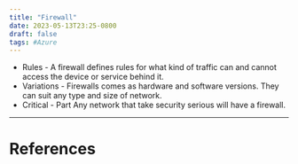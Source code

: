 ```yaml
---
title: "Firewall"
date: 2023-05-13T23:25-0800
draft: false
tags: #Azure
---
```


- Rules - A firewall defines rules for what kind of traffic can and cannot access the device or service behind it.
- Variations - Firewalls comes as hardware and software versions. They can suit any type and size of network.
- Critical - Part Any network that take security serious will have a firewall.


---
# References
